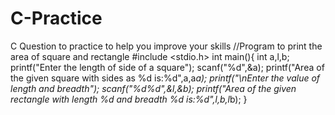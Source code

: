 # C-Practice
C Question to practice to help you improve your skills 
//Program to print the area of square and rectangle
#include <stdio.h>
int main(){
    int a,l,b;
    printf("Enter the length of side of a square");
    scanf("%d",&a);
    printf("Area of the given square with sides as %d is:%d",a,a*a);
    printf("\nEnter the value of length and breadth");
    scanf("%d%d",&l,&b);
    printf("Area of the given rectangle with length %d and breadth %d is:%d",l,b,l*b);
}
